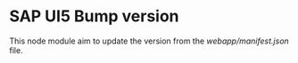 # SAP UI5 Bump version
This node module aim to update the version from the *webapp/manifest.json* file.
